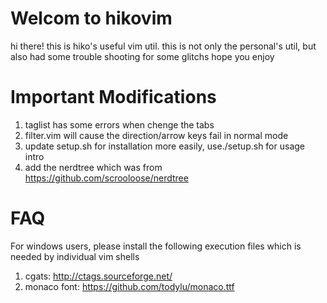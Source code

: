 # Welcom to hikovim

hi there! this is hiko's useful vim util. 
this is not only the personal's util, but also had some trouble shooting for some glitchs
hope you enjoy

# Important Modifications

1. taglist has some errors when chenge the tabs
2. filter.vim will cause the direction/arrow keys fail in normal mode
3. update setup.sh for installation more easily, use./setup.sh for usage intro
4. add the nerdtree which was from https://github.com/scrooloose/nerdtree

# FAQ

For windows users, please install the following execution files which is needed by individual vim shells
 1. cgats: http://ctags.sourceforge.net/
 2. monaco font: https://github.com/todylu/monaco.ttf
